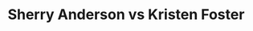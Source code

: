 ---
title: Sherry Anderson vs Kristen Foster
player1:
  name: Anderson, Sherry
  percent: 83
  wins: 0
  losses: 2
player2:
  name: Foster, Kristen
  percent: 76
  wins: 2
  losses: 0
games:
- player1:
    team: SK
    position: Third
    percent: 84
    win: 0
    loss: 1
  player2:
    team: MB
    position: Second
    percent: 73
    win: 1
    loss: 0
  event: Hearts
  year: 2014
  draw: Round Robin(3)
  score: MB 5 - SK 4
- player1:
    team: SK
    position: Third
    percent: 83
    win: 0
    loss: 1
  player2:
    team: MB
    position: Second
    percent: 80
    win: 1
    loss: 0
  event: Hearts
  year: 2014
  draw: Bronze(21)
  score: MB 7 - SK 3
- player1:
    team: LAW
    position: Third
    percent: 93
    win: 1
    loss: 0
  player2:
    team: CAR
    position: Second
    percent: 85
    win: 0
    loss: 1
  event: Trials (Women)
  year: 2013
  draw: Round Robin(7)
  score: LAW 7 - CAR 5
---